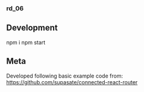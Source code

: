 ### rd_06

## Development

npm i
npm start

## Meta

Developed following basic example code from:
https://github.com/supasate/connected-react-router
